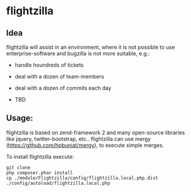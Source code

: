 flightzilla
=====

Idea
-----

flightzilla will assist in an environment, where it is not possible to use enterprise-software and bugzilla is not more suitable, e.g.:

- handle houndreds of tickets
- deal with a dozen of team-members
- deal with a dozen of commits each day

- TBD

Usage:
-----

flightzilla is based on zend-framework 2 and many open-source libraries like jquery, twitter-bootstrap, etc.. flightzilla can use mergy (https://github.com/hpbuniat/mergy), to execute simple merges.

To install flightzilla execute:

    git clone
    php composer.phar install
    cp ./module/Flightzilla/config/flightzilla.local.php.dist ./config/autoload/flightzilla.local.php
